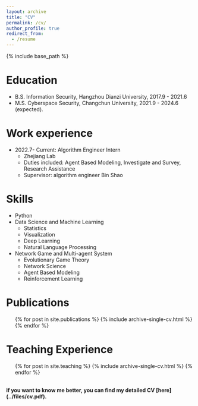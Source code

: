 ```yaml
---
layout: archive
title: "CV"
permalink: /cv/
author_profile: true
redirect_from:
  - /resume
---
```


{% include base_path %}

Education
======
* B.S. Information Security, Hangzhou Dianzi University, 2017.9 - 2021.6
* M.S. Cyberspace Security, Changchun University, 2021.9 - 2024.6 (expected).

Work experience
======
* 2022.7- Current: Algorithm Engineer Intern
  * Zhejiang Lab
  * Duties included: Agent Based Modeling, Investigate and Survey, Research Assistance 
  * Supervisor: algorithm engineer Bin Shao
  
Skills
======
* Python
* Data Science and Machine Learning
  * Statistics
  * Visualization
  * Deep Learning
  * Natural Language Processing
* Network Game and Multi-agent System 
  * Evolutionary Game Theory
  * Network Science
  * Agent Based Modeling
  * Reinforcement Learning

Publications
======
  <ul>{% for post in site.publications %}
    {% include archive-single-cv.html %}
  {% endfor %}</ul>
  
Teaching Experience
======
  <ul>{% for post in site.teaching %}
    {% include archive-single-cv.html %}
  {% endfor %}</ul>
 
<br>
<b>if you want to know me better, you can find my detailed CV [here](../files/cv.pdf).</b>
